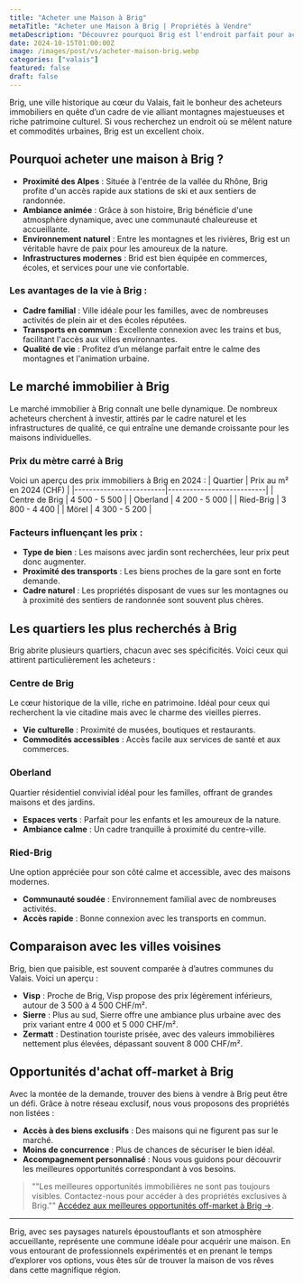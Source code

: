 ```yaml
--- 
title: "Acheter une Maison à Brig" 
metaTitle: "Acheter une Maison à Brig | Propriétés à Vendre" 
metaDescription: "Découvrez pourquoi Brig est l'endroit parfait pour acheter une maison. Explorez le marché immobilier local, les quartiers recherchés et nos conseils pour réussir votre achat." 
date: 2024-10-15T01:00:00Z 
image: /images/post/vs/acheter-maison-brig.webp 
categories: ["valais"] 
featured: false 
draft: false 
---
```


Brig, une ville historique au cœur du Valais, fait le bonheur des acheteurs immobiliers en quête d’un cadre de vie alliant montagnes majestueuses et riche patrimoine culturel. Si vous recherchez un endroit où se mêlent nature et commodités urbaines, Brig est un excellent choix.

## Pourquoi acheter une maison à Brig ? 
- **Proximité des Alpes** : Située à l'entrée de la vallée du Rhône, Brig profite d'un accès rapide aux stations de ski et aux sentiers de randonnée.
- **Ambiance animée** : Grâce à son histoire, Brig bénéficie d'une atmosphère dynamique, avec une communauté chaleureuse et accueillante.
- **Environnement naturel** : Entre les montagnes et les rivières, Brig est un véritable havre de paix pour les amoureux de la nature.
- **Infrastructures modernes** : Brid est bien équipée en commerces, écoles, et services pour une vie confortable.

### Les avantages de la vie à Brig : 
- **Cadre familial** : Ville idéale pour les familles, avec de nombreuses activités de plein air et des écoles réputées.
- **Transports en commun** : Excellente connexion avec les trains et bus, facilitant l'accès aux villes environnantes.
- **Qualité de vie** : Profitez d’un mélange parfait entre le calme des montagnes et l'animation urbaine.

## Le marché immobilier à Brig
Le marché immobilier à Brig connaît une belle dynamique. De nombreux acheteurs cherchent à investir, attirés par le cadre naturel et les infrastructures de qualité, ce qui entraîne une demande croissante pour les maisons individuelles.

### Prix du mètre carré à Brig
Voici un aperçu des prix immobiliers à Brig en 2024 : 
| Quartier                | Prix au m² en 2024 (CHF)  |
|-------------------------|---------------------------|
| Centre de Brig          | 4 500 - 5 500             |
| Oberland                | 4 200 - 5 000             |
| Ried-Brig               | 3 800 - 4 400             |
| Mörel                   | 4 300 - 5 200             |

### Facteurs influençant les prix :
- **Type de bien** : Les maisons avec jardin sont recherchées, leur prix peut donc augmenter.
- **Proximité des transports** : Les biens proches de la gare sont en forte demande.
- **Cadre naturel** : Les propriétés disposant de vues sur les montagnes ou à proximité des sentiers de randonnée sont souvent plus chères.

## Les quartiers les plus recherchés à Brig
Brig abrite plusieurs quartiers, chacun avec ses spécificités. Voici ceux qui attirent particulièrement les acheteurs : 

### Centre de Brig
Le cœur historique de la ville, riche en patrimoine. Idéal pour ceux qui recherchent la vie citadine mais avec le charme des vieilles pierres.
- **Vie culturelle** : Proximité de musées, boutiques et restaurants.
- **Commodités accessibles** : Accès facile aux services de santé et aux commerces.

### Oberland
Quartier résidentiel convivial idéal pour les familles, offrant de grandes maisons et des jardins.
- **Espaces verts** : Parfait pour les enfants et les amoureux de la nature.
- **Ambiance calme** : Un cadre tranquille à proximité du centre-ville.

### Ried-Brig
Une option appréciée pour son côté calme et accessible, avec des maisons modernes.
- **Communauté soudée** : Environnement familial avec de nombreuses activités.
- **Accès rapide** : Bonne connexion avec les transports en commun.

## Comparaison avec les villes voisines
Brig, bien que paisible, est souvent comparée à d’autres communes du Valais. Voici un aperçu :
- **Visp** : Proche de Brig, Visp propose des prix légèrement inférieurs, autour de 3 500 à 4 500 CHF/m².
- **Sierre** : Plus au sud, Sierre offre une ambiance plus urbaine avec des prix variant entre 4 000 et 5 000 CHF/m².
- **Zermatt** : Destination touriste prisée, avec des valeurs immobilières nettement plus élevées, dépassant souvent 8 000 CHF/m².

## Opportunités d'achat off-market à Brig
Avec la montée de la demande, trouver des biens à vendre à Brig peut être un défi. Grâce à notre réseau exclusif, nous vous proposons des propriétés non listées :
- **Accès à des biens exclusifs** : Des maisons qui ne figurent pas sur le marché.
- **Moins de concurrence** : Plus de chances de sécuriser le bien idéal.
- **Accompagnement personnalisé** : Nous vous guidons pour découvrir les meilleures opportunités correspondant à vos besoins.

> ""Les meilleures opportunités immobilières ne sont pas toujours visibles. Contactez-nous pour accéder à des propriétés exclusives à Brig."" 
[Accédez aux meilleures opportunités off-market à Brig ->](/contact).

---
Brig, avec ses paysages naturels époustouflants et son atmosphère accueillante, représente une commune idéale pour acquérir une maison. En vous entourant de professionnels expérimentés et en prenant le temps d’explorer vos options, vous êtes sûr de trouver la maison de vos rêves dans cette magnifique région.